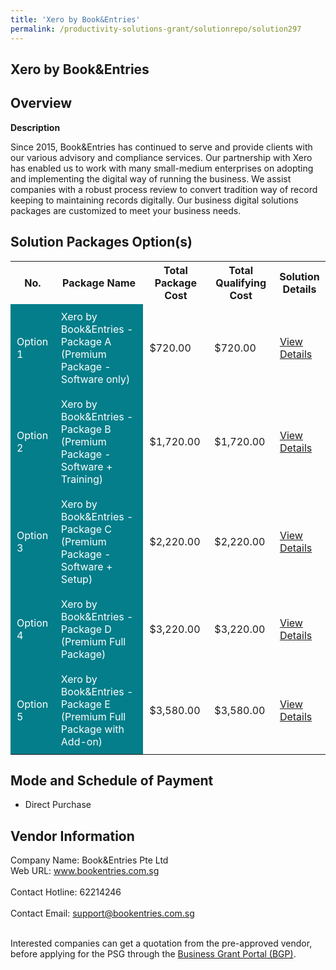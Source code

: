 ```yaml
---
title: 'Xero by Book&Entries'
permalink: /productivity-solutions-grant/solutionrepo/solution297
---
```


## Xero by Book&Entries

## Overview

**Description**

Since 2015, Book&Entries has continued to serve and provide clients with our various advisory and compliance services.  Our partnership with Xero has enabled us to work with many small-medium enterprises on adopting and implementing the digital way of running the business.  We assist companies with a robust process review to convert tradition way of record keeping to maintaining records digitally.  Our business digital solutions packages are customized to meet your business needs.

## Solution Packages Option(s)

<table>
<tr>
<th><b>No.</b></th>
<th><b>Package Name</b></th>
<th><b>Total Package Cost</b></th>
<th><b>Total Qualifying Cost</b></th>
<th><b>Solution Details</b></th>
</tr>
<tr>
<td style='padding: 10px; background-color: #037E8A; color: #FFFFFF;'>Option 1</td>
<td style='padding: 10px; background-color: #037E8A; color: #FFFFFF;'>Xero by Book&Entries - Package A (Premium Package - Software only)</td>
<td style='padding: 10px;'>$720.00</td>
<td style='padding: 10px;'>$720.00</td>
<td style='padding: 10px;'><a href='/images/psg/BookEntries_20210235_Desensitised_Annex_3_Part_1.pdf' target='_blank'>View Details</a></td>
</tr>
<tr>
<td style='padding: 10px; background-color: #037E8A; color: #FFFFFF;'>Option 2</td>
<td style='padding: 10px; background-color: #037E8A; color: #FFFFFF;'>Xero by Book&Entries - Package B (Premium Package - Software + Training)</td>
<td style='padding: 10px;'>$1,720.00</td>
<td style='padding: 10px;'>$1,720.00</td>
<td style='padding: 10px;'><a href='/images/psg/BookEntries_20210235_Desensitised_Annex_3_Part_2.pdf' target='_blank'>View Details</a></td>
</tr>
<tr>
<td style='padding: 10px; background-color: #037E8A; color: #FFFFFF;'>Option 3</td>
<td style='padding: 10px; background-color: #037E8A; color: #FFFFFF;'>Xero by Book&Entries - Package C (Premium Package - Software + Setup)</td>
<td style='padding: 10px;'>$2,220.00</td>
<td style='padding: 10px;'>$2,220.00</td>
<td style='padding: 10px;'><a href='/images/psg/BookEntries_20210235_Desensitised_Annex_3_Part_3.pdf' target='_blank'>View Details</a></td>
</tr>
<tr>
<td style='padding: 10px; background-color: #037E8A; color: #FFFFFF;'>Option 4</td>
<td style='padding: 10px; background-color: #037E8A; color: #FFFFFF;'>Xero by Book&Entries - Package D (Premium Full Package)</td>
<td style='padding: 10px;'>$3,220.00</td>
<td style='padding: 10px;'>$3,220.00</td>
<td style='padding: 10px;'><a href='/images/psg/BookEntries_20210235_Desensitised_Annex_3_Part_4.pdf' target='_blank'>View Details</a></td>
</tr>
<tr>
<td style='padding: 10px; background-color: #037E8A; color: #FFFFFF;'>Option 5</td>
<td style='padding: 10px; background-color: #037E8A; color: #FFFFFF;'>Xero by Book&Entries - Package E (Premium Full Package with Add-on)</td>
<td style='padding: 10px;'>$3,580.00</td>
<td style='padding: 10px;'>$3,580.00</td>
<td style='padding: 10px;'><a href='/images/psg/BookEntries_20210235_Desensitised_Annex_3_Part_5.pdf' target='_blank'>View Details</a></td>
</tr>
</table>

## Mode and Schedule of Payment

 - Direct Purchase

## Vendor Information

 Company Name: Book&Entries Pte Ltd<br>Web URL: www.bookentries.com.sg <br><br>Contact Hotline: 62214246 <br><br>Contact Email: support@bookentries.com.sg <br><br>

Interested companies can get a quotation from the pre-approved vendor, before applying for the PSG through the <a href='https://www.businessgrants.gov.sg/' target='_blank' rel='noopener'>Business Grant Portal (BGP)</a>.

<script src="/jquery/resize-tables.js"></script>
